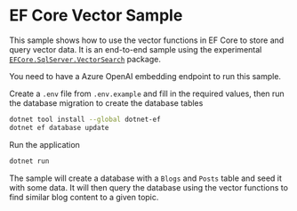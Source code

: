 # EF Core Vector Sample

This sample shows how to use the vector functions in EF Core to store and query vector data. It is an end-to-end sample using the experimental [`EFCore.SqlServer.VectorSearch`](https://github.com/efcore/EFCore.SqlServer.VectorSearch) package.

You need to have a Azure OpenAI embedding endpoint to run this sample.

Create a `.env` file from `.env.example` and fill in the required values, then run the database migration to create the database tables

```bash
dotnet tool install --global dotnet-ef
dotnet ef database update
```

Run the application

```bash
dotnet run
``` 

The sample will create a database with a `Blogs` and `Posts` table and seed it with some data. It will then query the database using the vector functions to find similar blog content to a given topic.